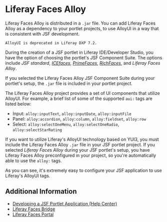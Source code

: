 # Liferay Faces Alloy

Liferay Faces Alloy is distributed in a `.jar` file. You can add Liferay Faces Alloy as a dependency to your portlet projects, to use AlloyUI in a way that is consistent with JSF development. 

```{note}
AlloyUI is deprecated in Liferay DXP 7.2.
```

During the creation of a JSF portlet in Liferay IDE/Developer Studio, you have the option of choosing the portlet's JSF Component Suite. The options include *JSF standard*, [*ICEfaces*](http://www.icesoft.org/java/projects/ICEfaces/overview.jsf), [*PrimeFaces*](http://primefaces.org/), [*RichFaces*](http://richfaces.jboss.org/), and *Liferay Faces Alloy*.

If you selected the Liferay Faces Alloy JSF Component Suite during your portlet's setup, the `.jar` file is included in your portlet project. 

The Liferay Faces Alloy project provides a set of UI components that utilize AlloyUI. For example, a brief list of some of the supported `aui:` tags are listed below: 

* Input: `alloy:inputText`, `alloy:inputDate`, `alloy:inputFile`
* Panel: `alloy:accordion`, `alloy:column`, `alloy:fieldset`, `alloy:row`
* Select: `alloy:selectOneMenu`, `alloy:selectOneRadio`, `alloy:selectStarRating`

If you want to utilize Liferay's AlloyUI technology based on YUI3, you must include the Liferay Faces Alloy `.jar` file in your JSF portlet project. If you selected *Liferay Faces Alloy* during your JSF portlet's setup, you have Liferay Faces Alloy preconfigured in your project, so you're automatically able to use the `alloy:` tags. 

As you can see, it's extremely easy to configure your JSF application to use Liferay's AlloyUI tags. 

## Additional Information 

* [Developing a JSF Portlet Application \(Help Center\)](https://help.liferay.com/hc/en-us/articles/360029069451-Developing-a-JSF-Portlet-Application)
* [Liferay Faces Bridge](./liferay-faces-bridge.md)
* [Liferay Faces Portal](./liferay-faces-portal.md)